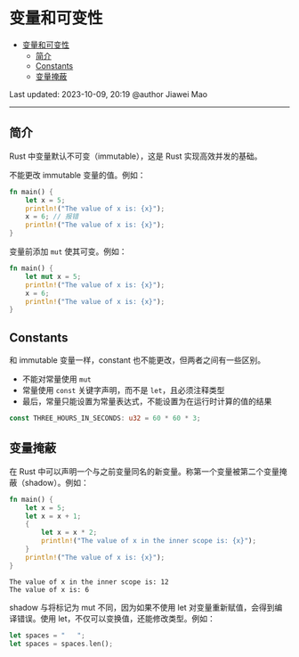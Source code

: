 # 变量和可变性

- [变量和可变性](#变量和可变性)
  - [简介](#简介)
  - [Constants](#constants)
  - [变量掩蔽](#变量掩蔽)

Last updated: 2023-10-09, 20:19
@author Jiawei Mao
****

## 简介

Rust 中变量默认不可变（immutable），这是 Rust 实现高效并发的基础。

不能更改 immutable 变量的值。例如：

```rust
fn main() {
    let x = 5;
    println!("The value of x is: {x}");
    x = 6; // 报错
    println!("The value of x is: {x}");
}
```

变量前添加 `mut` 使其可变。例如：

```rust
fn main() {
    let mut x = 5;
    println!("The value of x is: {x}");
    x = 6;
    println!("The value of x is: {x}");
}
```

## Constants

和 immutable 变量一样，constant 也不能更改，但两者之间有一些区别。

- 不能对常量使用 `mut`
- 常量使用 `const` 关键字声明，而不是 `let`，且必须注释类型
- 最后，常量只能设置为常量表达式，不能设置为在运行时计算的值的结果

```rust
const THREE_HOURS_IN_SECONDS: u32 = 60 * 60 * 3;
```

## 变量掩蔽

在 Rust 中可以声明一个与之前变量同名的新变量。称第一个变量被第二个变量掩蔽（shadow）。例如：

```rust
fn main() {
    let x = 5;
    let x = x + 1;
    {
        let x = x * 2;
        println!("The value of x in the inner scope is: {x}");
    }
    println!("The value of x is: {x}");
}
```

```
The value of x in the inner scope is: 12
The value of x is: 6
```

shadow 与将标记为 mut 不同，因为如果不使用 let 对变量重新赋值，会得到编译错误。使用 let，不仅可以变换值，还能修改类型。例如：

```rust
let spaces = "   ";
let spaces = spaces.len();
```
